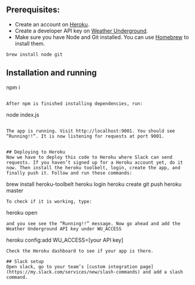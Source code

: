 ## Prerequisites:
* Create an account on [Heroku](https://signup.heroku.com/).
* Create a developer API key on [Weather Underground](http://api.wunderground.com/api).
* Make sure you have Node and Git installed. You can use [Homebrew](http://brew.sh/) to install them.

```
brew install node git
```

## Installation and running
npm i
```

After npm is finished installing dependencies, run:

```
node index.js
```

The app is running. Visit http://localhost:9001. You should see “Running!!”. It is now listening for requests at port 9001.


## Deploying to Heroku
Now we have to deploy this code to Heroku where Slack can send requests. If you haven’t signed up for a Heroku account yet, do it now. Then install the heroku toolbelt, login, create the app, and finally push it. Follow and run these commands:

```
brew install heroku-toolbelt
heroku login
heroku create
git push heroku master
```
To check if it is working, type:

```
heroku open
```
and you see see the “Running!!” message. Now go ahead and add the Weather Underground API key under WU_ACCESS
```
heroku config:add WU_ACCESS=[your API key]
```
Check the Heroku dashboard to see if your app is there.

## Slack setup
Open slack, go to your team’s [custom integration page](https://my.slack.com/services/new/slash-commands) and add a slash command.

